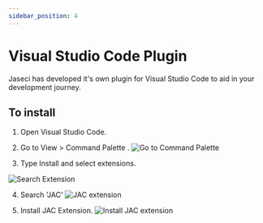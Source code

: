 ```yaml
---
sidebar_position: 4
---
```



# Visual Studio  Code Plugin

Jaseci has developed it's own plugin for Visual Studio Code to aid in your development journey.

## To install
1. Open Visual Studio Code.

2. Go to View > Command Palette .
![Go to Command Palette](/img/vsplugin_1.png)

3. Type Install and select extensions.

![Search Extension](/img/vsplugin_2.png)

4. Search 'JAC'
![JAC extension](/img/vsplugin_3.png)

5. Install JAC Extension.
![Install JAC extension](/img/vsplugin_4.png)
